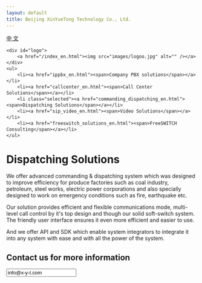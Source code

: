 ```yaml
---
layout: default
title: Beijing XinYueTong Technology Co., Ltd.
---
```



<div id="header_en">
    <div id="lang">
        <a href="/">中&nbsp;文</a>
    </div>

    <div id="logo">
        <a href="/index_en.html"><img src="images/logoo.jpg" alt="" /></a>
    </div>
    <ul>
        <li><a href="ippbx_en.html"><span>Company PBX solutions</span></a></li>
        <li><a href="callcenter_en.html"><span>Call Center Solutions</span></a></li>
        <li class="selected"><a href="commanding_dispatching_en.html"><span>Dispatching Solutions</span></a></li>
        <li><a href="sip_video_en.html"><span>Video Solutions</span></a></li>
        <li><a href="freeswitch_solutions_en.html"><span>FreeSWITCH Consulting</span></a></li>
    </ul>
</div>


<div id="body">
    <div class="about">
        <h1>Dispatching Solutions</h1>
        <div>
            <p>
		We offer advanced commanding & dispatching system which was designed to improve efficiency for produce factories such as coal industry, petroleum, steel works, electric power corporations and also specially designed to work on emergency conditions such as fire, earthquake etc.
            </p>
            <p>
		Our solution provides efficient and flexible communications mode, multi-level call control by it's top design and though our solid soft-switch system. The friendly user interface ensures it even more efficient and easier to use.
            </p>
            <p>
		And we offer API and SDK which enable system integrators to integrate it into any system with ease and with all the power of the system.
            </p>
        </div>
        <div>
            <h2>Contact us for more information</h2>
            <p><input readonly value="info@x-y-t.com"></input></p>
        </div>
    </div>
</div>
